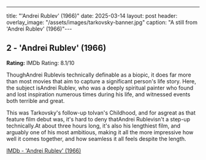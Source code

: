 ---
title: "'Andrei Rublev' (1966)"
date: 2025-03-14
layout: post
header:
  overlay_image: "/assets/images/tarkovsky-banner.jpg"
  caption: "A still from 'Andrei Rublev' (1966)"---

## 2 - 'Andrei Rublev' (1966)

**Rating:** IMDb Rating: 8.1/10

ThoughAndrei Rublevis technically definable as a biopic, it does far more than most movies that aim to capture a significant person's life story. Here, the subject isAndrei Rublev, who was a deeply spiritual painter who found and lost inspiration numerous times during his life, and witnessed events both terrible and great.

This was Tarkovsky's follow-up toIvan's Childhood, and for asgreat as that feature film debut was, it's hard to deny thatAndrei Rublevisn't a step-up technically.At about three hours long, it's also his lengthiest film, and arguably one of his most ambitious, making it all the more impressive how well it comes together, and how seamless it all feels despite the length.

[IMDb - 'Andrei Rublev' (1966)](https://www.imdb.com/title/tt0060107/)
